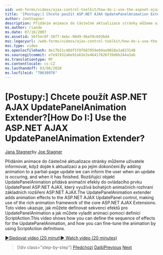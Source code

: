 ```yaml
---
uid: web-forms/videos/ajax-control-toolkit/how-do-i-use-the-aspnet-ajax-updatepanelanimation-extender
title: '[Postupy:] Chcete použít ASP.NET AJAX UpdatePanelAnimation Extender? | Dokumenty Microsoft'
author: JoeStagner
description: Přidáním animace do částečné aktualizace stránky můžeme uživatele informovat, když dojde k aktualizaci a po jejím dokončení. Zařízení UpdatePanelAnimation a...
ms.author: riande
ms.date: 07/16/2007
ms.assetid: 56f5ec0f-38f7-4ebc-90d9-9baf0c693bd4
msc.legacyurl: /web-forms/videos/ajax-control-toolkit/how-do-i-use-the-aspnet-ajax-updatepanelanimation-extender
msc.type: video
ms.openlocfilehash: 8e17b21c40df5f8f687059e0daa9028a3a823148
ms.sourcegitcommit: e7e91932a6e91a63e2e46417626f39d6b244a3ab
ms.translationtype: MT
ms.contentlocale: cs-CZ
ms.lasthandoff: 03/06/2020
ms.locfileid: "78638976"
---
```

# <a name="how-do-i-use-the-aspnet-ajax-updatepanelanimation-extender"></a><span data-ttu-id="05ae4-105">[Postupy:] Chcete použít ASP.NET AJAX UpdatePanelAnimation Extender?</span><span class="sxs-lookup"><span data-stu-id="05ae4-105">[How Do I:] Use the ASP.NET AJAX UpdatePanelAnimation Extender?</span></span>

<span data-ttu-id="05ae4-106">[Jana Stagner](https://github.com/JoeStagner)</span><span class="sxs-lookup"><span data-stu-id="05ae4-106">by [Joe Stagner](https://github.com/JoeStagner)</span></span>

<span data-ttu-id="05ae4-107">Přidáním animace do částečné aktualizace stránky můžeme uživatele informovat, když dojde k aktualizaci a po jejím dokončení.</span><span class="sxs-lookup"><span data-stu-id="05ae4-107">By adding animation to a partial-page update we can inform the user when an update is occuring, and when it has finished.</span></span> <span data-ttu-id="05ae4-108">Rozšiřující objekt UpdatePanelAnimation přidává animační efekty do ovládacího prvku UpdatePanel ASP.NET AJAX, který využívá bohatých animačních rozhraní základních rozšíření ASP.NET AJAX.</span><span class="sxs-lookup"><span data-stu-id="05ae4-108">The UpdatePanelAnimation extender adds animation effects to the ASP.NET AJAX UpdatePanel control, making use of the rich animation framework of the core ASP.NET AJAX Extensions.</span></span> <span data-ttu-id="05ae4-109">Toto video ukazuje, jak můžete definovat sekvenci efektů pro UpdatePanelAnimation a jak můžete vyladit animaci pomocí definicí ScriptAction.</span><span class="sxs-lookup"><span data-stu-id="05ae4-109">This video shows how you can define the sequence of effects for the UpdatePanelAnimation, and how you can fine-tune the animation by using ScriptAction definitions.</span></span>

[<span data-ttu-id="05ae4-110">&#9654;Sledovat video (20 minut)</span><span class="sxs-lookup"><span data-stu-id="05ae4-110">&#9654; Watch video (20 minutes)</span></span>](https://channel9.msdn.com/Blogs/ASP-NET-Site-Videos/how-do-i-use-the-aspnet-ajax-updatepanelanimation-extender)

> [!div class="step-by-step"]
> <span data-ttu-id="05ae4-111">[Předchozí](how-do-i-use-the-aspnet-ajax-slideshow-extender.md)
> [Další](how-do-i-the-ajax-toolkit-reorder-control.md)</span><span class="sxs-lookup"><span data-stu-id="05ae4-111">[Previous](how-do-i-use-the-aspnet-ajax-slideshow-extender.md)
[Next](how-do-i-the-ajax-toolkit-reorder-control.md)</span></span>
